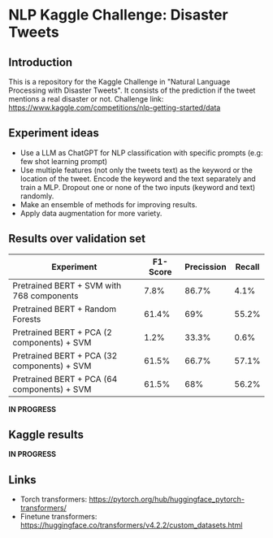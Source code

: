 # NLP Kaggle Challenge: Disaster Tweets
## Introduction
This is a repository for the Kaggle Challenge in "Natural Language Processing with Disaster Tweets". It consists of the prediction if the tweet mentions a real disaster or not.
Challenge link: https://www.kaggle.com/competitions/nlp-getting-started/data
## Experiment ideas
- Use a LLM as ChatGPT for NLP classification with specific prompts (e.g: few shot learning prompt)
- Use multiple features (not only the tweets text) as the keyword or the location of the tweet. Encode the keyword and the text separately and train a MLP. Dropout one or none of the two inputs (keyword and text) randomly.
- Make an ensemble of methods for improving results.
- Apply data augmentation for more variety.
  
## Results over validation set
| Experiment    | F1-Score | Precission | Recall
| ------------- | ------------- | ------------- | -------------
| Pretrained BERT + SVM with 768 components | 7.8% | 86.7% | 4.1% 
| Pretrained BERT + Random Forests | 61.4% | 69% | 55.2%
| Pretrained BERT + PCA (2 components) + SVM  | 1.2%  | 33.3% | 0.6% 
| Pretrained BERT + PCA (32 components) + SVM  | 61.5%  | 66.7% | 57.1%
| Pretrained BERT + PCA (64 components) + SVM  | 61.5%  | 68% | 56.2%

**IN PROGRESS**

## Kaggle results
**IN PROGRESS**

## Links
- Torch transformers: https://pytorch.org/hub/huggingface_pytorch-transformers/
- Finetune transformers: https://huggingface.co/transformers/v4.2.2/custom_datasets.html
